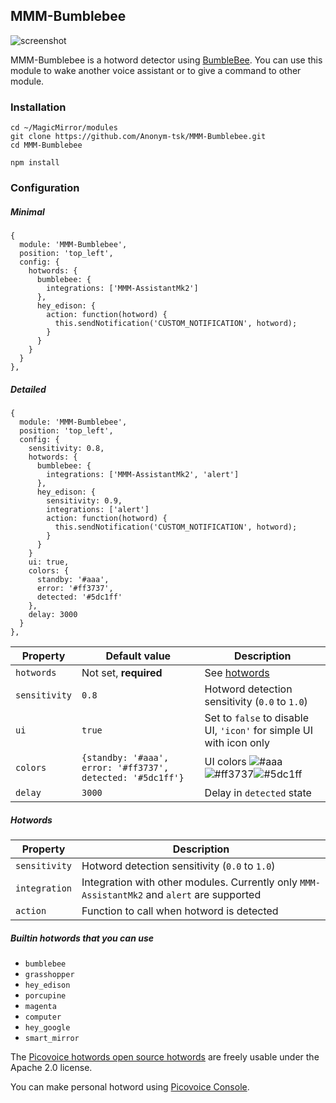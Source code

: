 ## MMM-Bumblebee

![screenshot](https://raw.githubusercontent.com/jaxcore/bumblebee-hotword/master/logo.png)

MMM-Bumblebee is a hotword detector using [BumbleBee](https://github.com/jaxcore/bumblebee-hotword-node). You can use this module to wake another voice assistant or to give a command to other module.

### Installation

```
cd ~/MagicMirror/modules
git clone https://github.com/Anonym-tsk/MMM-Bumblebee.git
cd MMM-Bumblebee

npm install
```

### Configuration

##### Minimal
```
{
  module: 'MMM-Bumblebee',
  position: 'top_left',
  config: {
    hotwords: {
      bumblebee: {
        integrations: ['MMM-AssistantMk2']
      },
      hey_edison: {
        action: function(hotword) {
          this.sendNotification('CUSTOM_NOTIFICATION', hotword);
        }
      }
    }
  }
},
```

##### Detailed
```
{
  module: 'MMM-Bumblebee',
  position: 'top_left',
  config: {
    sensitivity: 0.8,
    hotwords: {
      bumblebee: {
        integrations: ['MMM-AssistantMk2', 'alert']
      },
      hey_edison: {
        sensitivity: 0.9,
        integrations: ['alert']
        action: function(hotword) {
          this.sendNotification('CUSTOM_NOTIFICATION', hotword);
        }
      }
    }
    ui: true,
    colors: {
      standby: '#aaa',
      error: '#ff3737',
      detected: '#5dc1ff'
    },
    delay: 3000
  }
},
```

Property | Default value | Description
--- | --- | ---
`hotwords` | Not set, **required** | See [hotwords](#hotwords)
`sensitivity` | `0.8` | Hotword detection sensitivity (`0.0` to `1.0`)
`ui` | `true` | Set to `false` to disable UI, `'icon'` for simple UI with icon only
`colors` | `{standby: '#aaa', error: '#ff3737', detected: '#5dc1ff'}` | UI colors ![#aaa](https://placehold.it/15/aaa/000000?text=+)![#ff3737](https://placehold.it/15/ff3737/000000?text=+)![#5dc1ff](https://placehold.it/15/5dc1ff/000000?text=+)
`delay` | `3000` | Delay in `detected` state

##### Hotwords
Property | Description
--- | ---
`sensitivity` | Hotword detection sensitivity (`0.0` to `1.0`)
`integration` | Integration with other modules. Currently only `MMM-AssistantMk2` and `alert` are supported
`action` | Function to call when hotword is detected

##### Builtin hotwords that you can use
* `bumblebee`
* `grasshopper`
* `hey_edison`
* `porcupine`
* `magenta`
* `computer`
* `hey_google`
* `smart_mirror`

The [Picovoice hotwords open source hotwords](https://github.com/Picovoice/Porcupine/tree/master/resources/keyword_files) are freely usable under the Apache 2.0 license.

You can make personal hotword using [Picovoice Console](https://console.picovoice.ai/).